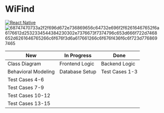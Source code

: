# WiFind

[![React Native](https://img.shields.io/badge/react_native-%2320232a.svg?style=for-the-badge&logo=react&le&logo=react&logoColor=%2361DA)](reactnative.dev/)
![68747470733a2f2f696d672e736869656c64732e696f2f62616467652f6a6176612d2532334544384230302e7376673f7374796c653d666f722d7468652d6261646765266c6f676f3d6a617661266c6f676f436f6c6f723d7768697465](https://user-images.githubusercontent.com/113956397/223922199-500bdaa1-7e47-4e0a-b115-cbed759bba3f.svg)

| New | In Progress | Done |
| --- | ----------- | ---- |
| Class Diagram | Frontend Logic | Backend Logic |
| Behavioral Modeling | Database Setup | Test Cases 1-3 |
| Test Cases 4-6 |  |  |
| Test Cases 7-9 |  |  |
| Test Cases 10-12 |  |  |
| Test Cases 13-15 |  |  |


